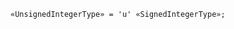 <!-- This file is generated automatically by infrastructure scripts. Please don't edit by hand. -->

<!-- markdownlint-disable first-line-h1 -->

```{ .ebnf .slang-ebnf #UnsignedIntegerType }
«UnsignedIntegerType» = 'u' «SignedIntegerType»;
```
